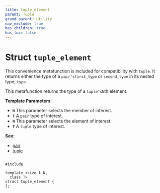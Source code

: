 ```yaml
---
title: tuple_element
parent: Tuple
grand_parent: Utility
nav_exclude: true
has_children: true
has_toc: false
---
```


# Struct `tuple_element`

This convenience metafunction is included for compatibility with <code>tuple</code>. It returns either the type of a <code>pair's</code><code>first&#95;type</code> or <code>second&#95;type</code> in its nested type, <code>type</code>.


This metafunction returns the type of a <code>tuple's</code><code>N</code>th element.

**Template Parameters**:
* **`N`** This parameter selects the member of interest. 
* **`T`** A <code>pair</code> type of interest.
* **`N`** This parameter selects the element of interest. 
* **`T`** A <code>tuple</code> type of interest.

**See**:
* <a href="/api/classes/structpair.html">pair</a>
* <a href="/api/classes/classtuple.html">tuple</a>

<code class="doxybook">
<span>#include <thrust/pair.h></span><br>
<span>template &lt;size_t N,</span>
<span>&nbsp;&nbsp;class T&gt;</span>
<span>struct tuple&#95;element {</span>
<span>};</span>
</code>


